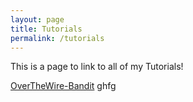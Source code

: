 ```yaml
---
layout: page
title: Tutorials
permalink: /tutorials
---
```


This is a page to link to all of my Tutorials!

[OverTheWire-Bandit](https://zacvr.github.io/_Tutorials/OverTheWire/Bandit.md)
ghfg
